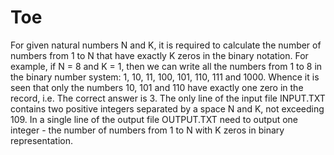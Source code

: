 # Toe
For given natural numbers N and K, it is required to calculate the number of numbers from 1 to N that have exactly K zeros in the binary notation.
For example, if N = 8 and K = 1, then we can write all the numbers from 1 to 8 in the binary number system:
1, 10, 11, 100, 101, 110, 111 and 1000.
Whence it is seen that only the numbers 10, 101 and 110 have exactly one zero in the record, i.e. The correct answer is 3.
The only line of the input file INPUT.TXT contains two positive integers separated by a space N and K, not exceeding 109.
In a single line of the output file OUTPUT.TXT need to output one integer - the number of numbers from 1 to N with K zeros in binary representation.
